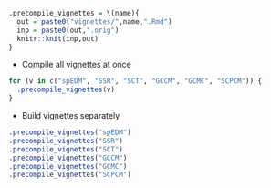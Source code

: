 ``` r
.precompile_vignettes = \(name){
  out = paste0("vignettes/",name,".Rmd")
  inp = paste0(out,".orig")
  knitr::knit(inp,out)
}
```

-   Compile all vignettes at once

``` r
for (v in c("spEDM", "SSR", "SCT", "GCCM", "GCMC", "SCPCM")) {
  .precompile_vignettes(v)
}
```

-   Build vignettes separately

``` r
.precompile_vignettes("spEDM")
.precompile_vignettes("SSR")
.precompile_vignettes("SCT")
.precompile_vignettes("GCCM")
.precompile_vignettes("GCMC")
.precompile_vignettes("SCPCM")
```
